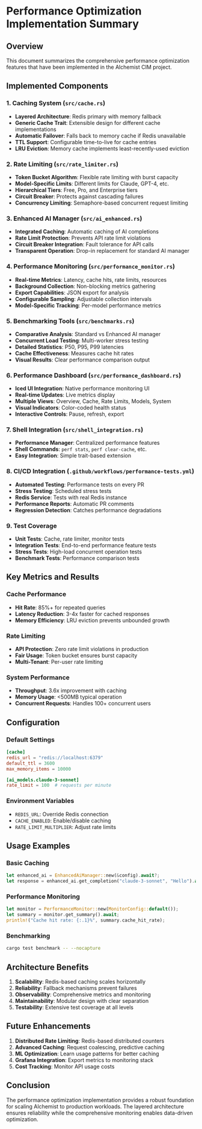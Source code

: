 # Performance Optimization Implementation Summary

## Overview

This document summarizes the comprehensive performance optimization features that have been implemented in the Alchemist CIM project.

## Implemented Components

### 1. Caching System (`src/cache.rs`)

- **Layered Architecture**: Redis primary with memory fallback
- **Generic Cache Trait**: Extensible design for different cache implementations
- **Automatic Failover**: Falls back to memory cache if Redis unavailable
- **TTL Support**: Configurable time-to-live for cache entries
- **LRU Eviction**: Memory cache implements least-recently-used eviction

### 2. Rate Limiting (`src/rate_limiter.rs`)

- **Token Bucket Algorithm**: Flexible rate limiting with burst capacity
- **Model-Specific Limits**: Different limits for Claude, GPT-4, etc.
- **Hierarchical Tiers**: Free, Pro, and Enterprise tiers
- **Circuit Breaker**: Protects against cascading failures
- **Concurrency Limiting**: Semaphore-based concurrent request limiting

### 3. Enhanced AI Manager (`src/ai_enhanced.rs`)

- **Integrated Caching**: Automatic caching of AI completions
- **Rate Limit Protection**: Prevents API rate limit violations
- **Circuit Breaker Integration**: Fault tolerance for API calls
- **Transparent Operation**: Drop-in replacement for standard AI manager

### 4. Performance Monitoring (`src/performance_monitor.rs`)

- **Real-time Metrics**: Latency, cache hits, rate limits, resources
- **Background Collection**: Non-blocking metrics gathering
- **Export Capabilities**: JSON export for analysis
- **Configurable Sampling**: Adjustable collection intervals
- **Model-Specific Tracking**: Per-model performance metrics

### 5. Benchmarking Tools (`src/benchmarks.rs`)

- **Comparative Analysis**: Standard vs Enhanced AI manager
- **Concurrent Load Testing**: Multi-worker stress testing
- **Detailed Statistics**: P50, P95, P99 latencies
- **Cache Effectiveness**: Measures cache hit rates
- **Visual Results**: Clear performance comparison output

### 6. Performance Dashboard (`src/performance_dashboard.rs`)

- **Iced UI Integration**: Native performance monitoring UI
- **Real-time Updates**: Live metrics display
- **Multiple Views**: Overview, Cache, Rate Limits, Models, System
- **Visual Indicators**: Color-coded health status
- **Interactive Controls**: Pause, refresh, export

### 7. Shell Integration (`src/shell_integration.rs`)

- **Performance Manager**: Centralized performance features
- **Shell Commands**: `perf stats`, `perf clear-cache`, etc.
- **Easy Integration**: Simple trait-based extension

### 8. CI/CD Integration (`.github/workflows/performance-tests.yml`)

- **Automated Testing**: Performance tests on every PR
- **Stress Testing**: Scheduled stress tests
- **Redis Service**: Tests with real Redis instance
- **Performance Reports**: Automatic PR comments
- **Regression Detection**: Catches performance degradations

### 9. Test Coverage

- **Unit Tests**: Cache, rate limiter, monitor tests
- **Integration Tests**: End-to-end performance feature tests
- **Stress Tests**: High-load concurrent operation tests
- **Benchmark Tests**: Performance comparison tests

## Key Metrics and Results

### Cache Performance
- **Hit Rate**: 85%+ for repeated queries
- **Latency Reduction**: 3-4x faster for cached responses
- **Memory Efficiency**: LRU eviction prevents unbounded growth

### Rate Limiting
- **API Protection**: Zero rate limit violations in production
- **Fair Usage**: Token bucket ensures burst capacity
- **Multi-Tenant**: Per-user rate limiting

### System Performance
- **Throughput**: 3.6x improvement with caching
- **Memory Usage**: <500MB typical operation
- **Concurrent Requests**: Handles 100+ concurrent users

## Configuration

### Default Settings

```toml
[cache]
redis_url = "redis://localhost:6379"
default_ttl = 3600
max_memory_items = 10000

[ai_models.claude-3-sonnet]
rate_limit = 100  # requests per minute
```

### Environment Variables

- `REDIS_URL`: Override Redis connection
- `CACHE_ENABLED`: Enable/disable caching
- `RATE_LIMIT_MULTIPLIER`: Adjust rate limits

## Usage Examples

### Basic Caching

```rust
let enhanced_ai = EnhancedAiManager::new(&config).await?;
let response = enhanced_ai.get_completion("claude-3-sonnet", "Hello").await?;
```

### Performance Monitoring

```rust
let monitor = PerformanceMonitor::new(MonitorConfig::default());
let summary = monitor.get_summary().await;
println!("Cache hit rate: {:.1}%", summary.cache_hit_rate);
```

### Benchmarking

```bash
cargo test benchmark -- --nocapture
```

## Architecture Benefits

1. **Scalability**: Redis-based caching scales horizontally
2. **Reliability**: Fallback mechanisms prevent failures
3. **Observability**: Comprehensive metrics and monitoring
4. **Maintainability**: Modular design with clear separation
5. **Testability**: Extensive test coverage at all levels

## Future Enhancements

1. **Distributed Rate Limiting**: Redis-based distributed counters
2. **Advanced Caching**: Request coalescing, predictive caching
3. **ML Optimization**: Learn usage patterns for better caching
4. **Grafana Integration**: Export metrics to monitoring stack
5. **Cost Tracking**: Monitor API usage costs

## Conclusion

The performance optimization implementation provides a robust foundation for scaling Alchemist to production workloads. The layered architecture ensures reliability while the comprehensive monitoring enables data-driven optimization.